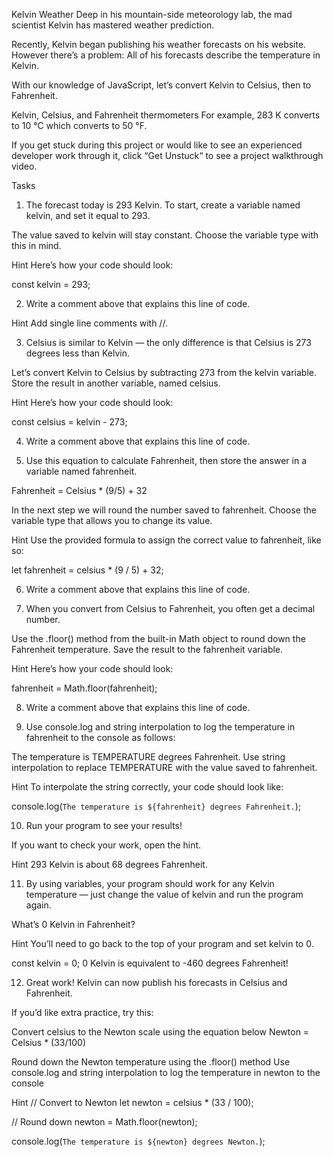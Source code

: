 Kelvin Weather
Deep in his mountain-side meteorology lab, the mad scientist Kelvin has mastered weather prediction.

Recently, Kelvin began publishing his weather forecasts on his website. However there’s a problem: All of his forecasts describe the temperature in Kelvin.

With our knowledge of JavaScript, let’s convert Kelvin to Celsius, then to Fahrenheit.

Kelvin, Celsius, and Fahrenheit thermometers
For example, 283 K converts to 10 °C which converts to 50 °F.

If you get stuck during this project or would like to see an experienced developer work through it, click “Get Unstuck“ to see a project walkthrough video.

Tasks
1. The forecast today is 293 Kelvin. To start, create a variable named kelvin, and set it equal to 293.

The value saved to kelvin will stay constant. Choose the variable type with this in mind.


Hint
Here’s how your code should look:

const kelvin = 293;

2. Write a comment above that explains this line of code.


Hint
Add single line comments with //.

3. Celsius is similar to Kelvin — the only difference is that Celsius is 273 degrees less than Kelvin.

Let’s convert Kelvin to Celsius by subtracting 273 from the kelvin variable. Store the result in another variable, named celsius.


Hint
Here’s how your code should look:

const celsius = kelvin - 273;

4. Write a comment above that explains this line of code.

5. Use this equation to calculate Fahrenheit, then store the answer in a variable named fahrenheit.

Fahrenheit = Celsius * (9/5) + 32

In the next step we will round the number saved to fahrenheit. Choose the variable type that allows you to change its value.


Hint
Use the provided formula to assign the correct value to fahrenheit, like so:

let fahrenheit = celsius * (9 / 5) + 32;

6. Write a comment above that explains this line of code.

7. When you convert from Celsius to Fahrenheit, you often get a decimal number.

Use the .floor() method from the built-in Math object to round down the Fahrenheit temperature. Save the result to the fahrenheit variable.


Hint
Here’s how your code should look:

fahrenheit = Math.floor(fahrenheit);

8. Write a comment above that explains this line of code.

9. Use console.log and string interpolation to log the temperature in fahrenheit to the console as follows:

The temperature is TEMPERATURE degrees Fahrenheit.
Use string interpolation to replace TEMPERATURE with the value saved to fahrenheit.


Hint
To interpolate the string correctly, your code should look like:

console.log(`The temperature is ${fahrenheit} degrees Fahrenheit.`);

10. Run your program to see your results!

If you want to check your work, open the hint.


Hint
293 Kelvin is about 68 degrees Fahrenheit.

11. By using variables, your program should work for any Kelvin temperature — just change the value of kelvin and run the program again.

What’s 0 Kelvin in Fahrenheit?


Hint
You’ll need to go back to the top of your program and set kelvin to 0.

const kelvin = 0;
0 Kelvin is equivalent to -460 degrees Fahrenheit!

12. Great work! Kelvin can now publish his forecasts in Celsius and Fahrenheit.

If you’d like extra practice, try this:

Convert celsius to the Newton scale using the equation below
Newton = Celsius * (33/100)

Round down the Newton temperature using the .floor() method
Use console.log and string interpolation to log the temperature in newton to the console

Hint
// Convert to Newton
let newton = celsius * (33 / 100);
 
// Round down
newton = Math.floor(newton);
 
console.log(`The temperature is ${newton} degrees Newton.`);